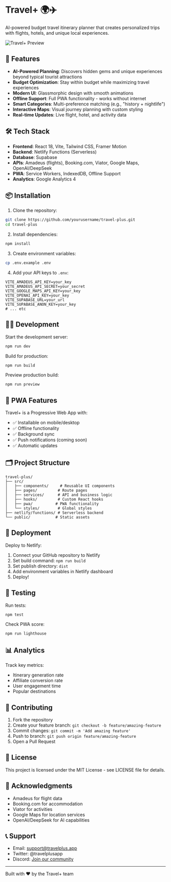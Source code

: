 # Travel+ 🌍✈️

AI-powered budget travel itinerary planner that creates personalized trips with flights, hotels, and unique local experiences.

![Travel+ Preview](public/preview.png)

## 🚀 Features

- **AI-Powered Planning**: Discovers hidden gems and unique experiences beyond typical tourist attractions
- **Budget Optimization**: Stay within budget while maximizing travel experiences
- **Modern UI**: Glassmorphic design with smooth animations
- **Offline Support**: Full PWA functionality - works without internet
- **Smart Categories**: Multi-preference matching (e.g., "history + nightlife")
- **Interactive Maps**: Visual journey planning with custom styling
- **Real-time Updates**: Live flight, hotel, and activity data

## 🛠️ Tech Stack

- **Frontend**: React 18, Vite, Tailwind CSS, Framer Motion
- **Backend**: Netlify Functions (Serverless)
- **Database**: Supabase
- **APIs**: Amadeus (flights), Booking.com, Viator, Google Maps, OpenAI/DeepSeek
- **PWA**: Service Workers, IndexedDB, Offline Support
- **Analytics**: Google Analytics 4

## 📦 Installation

1. Clone the repository:
```bash
git clone https://github.com/yourusername/travel-plus.git
cd travel-plus
```

2. Install dependencies:
```bash
npm install
```

3. Create environment variables:
```bash
cp .env.example .env
```

4. Add your API keys to `.env`:
```
VITE_AMADEUS_API_KEY=your_key
VITE_AMADEUS_API_SECRET=your_secret
VITE_GOOGLE_MAPS_API_KEY=your_key
VITE_OPENAI_API_KEY=your_key
VITE_SUPABASE_URL=your_url
VITE_SUPABASE_ANON_KEY=your_key
# ... etc
```

## 🏃‍♂️ Development

Start the development server:
```bash
npm run dev
```

Build for production:
```bash
npm run build
```

Preview production build:
```bash
npm run preview
```

## 📱 PWA Features

Travel+ is a Progressive Web App with:
- ✅ Installable on mobile/desktop
- ✅ Offline functionality
- ✅ Background sync
- ✅ Push notifications (coming soon)
- ✅ Automatic updates

## 🗂️ Project Structure

```
travel-plus/
├── src/
│   ├── components/     # Reusable UI components
│   ├── pages/         # Route pages
│   ├── services/      # API and business logic
│   ├── hooks/         # Custom React hooks
│   ├── pwa/          # PWA functionality
│   └── styles/        # Global styles
├── netlify/functions/ # Serverless backend
└── public/           # Static assets
```

## 🚀 Deployment

Deploy to Netlify:

1. Connect your GitHub repository to Netlify
2. Set build command: `npm run build`
3. Set publish directory: `dist`
4. Add environment variables in Netlify dashboard
5. Deploy!

## 🧪 Testing

Run tests:
```bash
npm test
```

Check PWA score:
```bash
npm run lighthouse
```

## 📊 Analytics

Track key metrics:
- Itinerary generation rate
- Affiliate conversion rate
- User engagement time
- Popular destinations

## 🤝 Contributing

1. Fork the repository
2. Create your feature branch: `git checkout -b feature/amazing-feature`
3. Commit changes: `git commit -m 'Add amazing feature'`
4. Push to branch: `git push origin feature/amazing-feature`
5. Open a Pull Request

## 📄 License

This project is licensed under the MIT License - see LICENSE file for details.

## 🙏 Acknowledgments

- Amadeus for flight data
- Booking.com for accommodation
- Viator for activities
- Google Maps for location services
- OpenAI/DeepSeek for AI capabilities

## 📞 Support

- Email: support@travelplus.app
- Twitter: @travelplusapp
- Discord: [Join our community](https://discord.gg/travelplus)

---

Built with ❤️ by the Travel+ team
